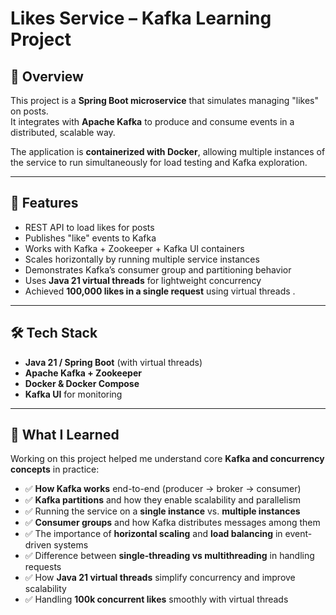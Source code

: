 # Likes Service – Kafka Learning Project

## 📌 Overview
This project is a **Spring Boot microservice** that simulates managing "likes" on posts.  
It integrates with **Apache Kafka** to produce and consume events in a distributed, scalable way.  

The application is **containerized with Docker**, allowing multiple instances of the service to run simultaneously for load testing and Kafka exploration.  

---

## 🚀 Features
- REST API to load likes for posts  
- Publishes "like" events to Kafka  
- Works with Kafka + Zookeeper + Kafka UI containers  
- Scales horizontally by running multiple service instances  
- Demonstrates Kafka’s consumer group and partitioning behavior  
- Uses **Java 21 virtual threads** for lightweight concurrency  
- Achieved **100,000 likes in a single request** using virtual threads .

---

## 🛠️ Tech Stack
- **Java 21 / Spring Boot** (with virtual threads)  
- **Apache Kafka + Zookeeper**  
- **Docker & Docker Compose**  
- **Kafka UI** for monitoring  

---

## 📖 What I Learned
Working on this project helped me understand core **Kafka and concurrency concepts** in practice:  

- ✅ **How Kafka works** end-to-end (producer → broker → consumer)  
- ✅ **Kafka partitions** and how they enable scalability and parallelism  
- ✅ Running the service on a **single instance** vs. **multiple instances**  
- ✅ **Consumer groups** and how Kafka distributes messages among them  
- ✅ The importance of **horizontal scaling** and **load balancing** in event-driven systems  
- ✅ Difference between **single-threading vs multithreading** in handling requests  
- ✅ How **Java 21 virtual threads** simplify concurrency and improve scalability  
- ✅ Handling **100k concurrent likes** smoothly with virtual threads 
